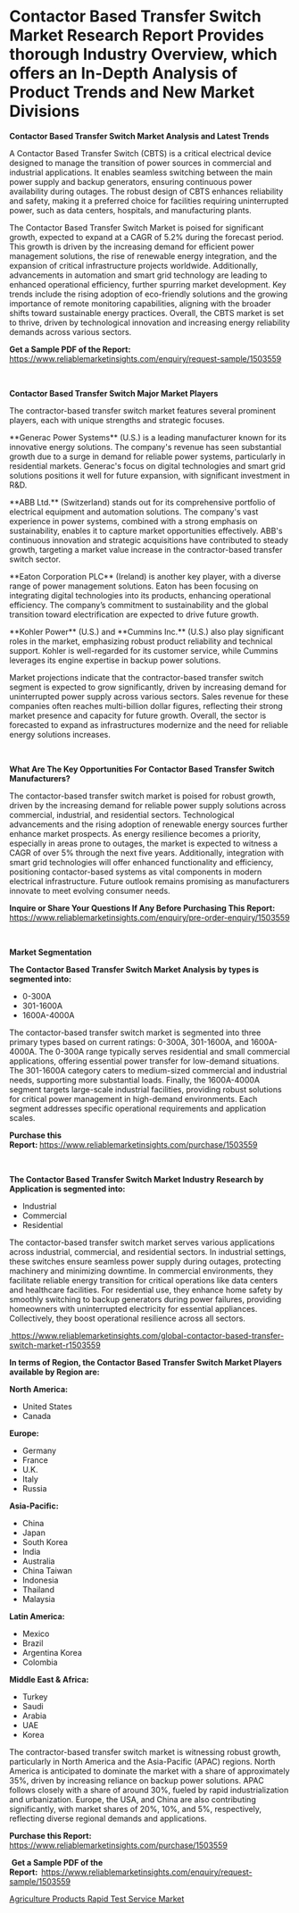 <p><h1>Contactor Based Transfer Switch Market Research Report Provides thorough Industry Overview, which offers an In-Depth Analysis of Product Trends and New Market Divisions</h1></p><p><strong>Contactor Based Transfer Switch Market Analysis and Latest Trends</strong></p>
<p><p>A Contactor Based Transfer Switch (CBTS) is a critical electrical device designed to manage the transition of power sources in commercial and industrial applications. It enables seamless switching between the main power supply and backup generators, ensuring continuous power availability during outages. The robust design of CBTS enhances reliability and safety, making it a preferred choice for facilities requiring uninterrupted power, such as data centers, hospitals, and manufacturing plants.</p><p>The Contactor Based Transfer Switch Market is poised for significant growth, expected to expand at a CAGR of 5.2% during the forecast period. This growth is driven by the increasing demand for efficient power management solutions, the rise of renewable energy integration, and the expansion of critical infrastructure projects worldwide. Additionally, advancements in automation and smart grid technology are leading to enhanced operational efficiency, further spurring market development. Key trends include the rising adoption of eco-friendly solutions and the growing importance of remote monitoring capabilities, aligning with the broader shifts toward sustainable energy practices. Overall, the CBTS market is set to thrive, driven by technological innovation and increasing energy reliability demands across various sectors.</p></p>
<p><strong>Get a Sample PDF of the Report:&nbsp;</strong> <a href="https://www.reliablemarketinsights.com/enquiry/request-sample/1503559?utm_campaign=3498&utm_medium=2&utm_source=Github&utm_content=ia&utm_term=23032025&utm_id=contactor-based-transfer-switch">https://www.reliablemarketinsights.com/enquiry/request-sample/1503559</a></p>
<p>&nbsp;</p>
<p><strong>Contactor Based Transfer Switch Major Market Players</strong></p>
<p><p>The contractor-based transfer switch market features several prominent players, each with unique strengths and strategic focuses. </p><p>**Generac Power Systems** (U.S.) is a leading manufacturer known for its innovative energy solutions. The company's revenue has seen substantial growth due to a surge in demand for reliable power systems, particularly in residential markets. Generac's focus on digital technologies and smart grid solutions positions it well for future expansion, with significant investment in R&D.</p><p>**ABB Ltd.** (Switzerland) stands out for its comprehensive portfolio of electrical equipment and automation solutions. The company's vast experience in power systems, combined with a strong emphasis on sustainability, enables it to capture market opportunities effectively. ABB's continuous innovation and strategic acquisitions have contributed to steady growth, targeting a market value increase in the contractor-based transfer switch sector.</p><p>**Eaton Corporation PLC** (Ireland) is another key player, with a diverse range of power management solutions. Eaton has been focusing on integrating digital technologies into its products, enhancing operational efficiency. The company’s commitment to sustainability and the global transition toward electrification are expected to drive future growth.</p><p>**Kohler Power** (U.S.) and **Cummins Inc.** (U.S.) also play significant roles in the market, emphasizing robust product reliability and technical support. Kohler is well-regarded for its customer service, while Cummins leverages its engine expertise in backup power solutions.</p><p>Market projections indicate that the contractor-based transfer switch segment is expected to grow significantly, driven by increasing demand for uninterrupted power supply across various sectors. Sales revenue for these companies often reaches multi-billion dollar figures, reflecting their strong market presence and capacity for future growth. Overall, the sector is forecasted to expand as infrastructures modernize and the need for reliable energy solutions increases.</p></p>
<p>&nbsp;</p>
<p><strong>What Are The Key Opportunities For Contactor Based Transfer Switch Manufacturers?</strong></p>
<p><p>The contactor-based transfer switch market is poised for robust growth, driven by the increasing demand for reliable power supply solutions across commercial, industrial, and residential sectors. Technological advancements and the rising adoption of renewable energy sources further enhance market prospects. As energy resilience becomes a priority, especially in areas prone to outages, the market is expected to witness a CAGR of over 5% through the next five years. Additionally, integration with smart grid technologies will offer enhanced functionality and efficiency, positioning contactor-based systems as vital components in modern electrical infrastructure. Future outlook remains promising as manufacturers innovate to meet evolving consumer needs.</p></p>
<p><strong>Inquire or Share Your Questions If Any Before Purchasing This Report:</strong> <a href="https://www.reliablemarketinsights.com/enquiry/pre-order-enquiry/1503559?utm_campaign=3498&utm_medium=2&utm_source=Github&utm_content=ia&utm_term=23032025&utm_id=contactor-based-transfer-switch">https://www.reliablemarketinsights.com/enquiry/pre-order-enquiry/1503559</a></p>
<p>&nbsp;</p>
<p><strong>Market Segmentation</strong></p>
<p><strong>The Contactor Based Transfer Switch Market Analysis by types is segmented into:</strong></p>
<p><ul><li>0-300A</li><li>301-1600A</li><li>1600A-4000A</li></ul></p>
<p><p>The contactor-based transfer switch market is segmented into three primary types based on current ratings: 0-300A, 301-1600A, and 1600A-4000A. The 0-300A range typically serves residential and small commercial applications, offering essential power transfer for low-demand situations. The 301-1600A category caters to medium-sized commercial and industrial needs, supporting more substantial loads. Finally, the 1600A-4000A segment targets large-scale industrial facilities, providing robust solutions for critical power management in high-demand environments. Each segment addresses specific operational requirements and application scales.</p></p>
<p><strong>Purchase this Report:&nbsp;</strong><a href="https://www.reliablemarketinsights.com/purchase/1503559?utm_campaign=3498&utm_medium=2&utm_source=Github&utm_content=ia&utm_term=23032025&utm_id=contactor-based-transfer-switch">https://www.reliablemarketinsights.com/purchase/1503559</a></p>
<p>&nbsp;</p>
<p><strong>The Contactor Based Transfer Switch Market Industry Research by Application is segmented into:</strong></p>
<p><ul><li>Industrial</li><li>Commercial</li><li>Residential</li></ul></p>
<p><p>The contactor-based transfer switch market serves various applications across industrial, commercial, and residential sectors. In industrial settings, these switches ensure seamless power supply during outages, protecting machinery and minimizing downtime. In commercial environments, they facilitate reliable energy transition for critical operations like data centers and healthcare facilities. For residential use, they enhance home safety by smoothly switching to backup generators during power failures, providing homeowners with uninterrupted electricity for essential appliances. Collectively, they boost operational resilience across all sectors.</p></p>
<p><a href="https://www.reliablemarketinsights.com/global-contactor-based-transfer-switch-market-r1503559?utm_campaign=3498&utm_medium=2&utm_source=Github&utm_content=ia&utm_term=23032025&utm_id=contactor-based-transfer-switch">&nbsp;https://www.reliablemarketinsights.com/global-contactor-based-transfer-switch-market-r1503559</a></p>
<p><strong>In terms of Region, the Contactor Based Transfer Switch Market Players available by Region are:</strong></p>
<p>
    <p> <strong> North America: </strong>
        <ul>
            <li>United States</li>
            <li>Canada</li>
        </ul>
        </p> 
    <p> <strong> Europe: </strong>
        <ul>
            <li>Germany</li>
            <li>France</li>
            <li>U.K.</li>
            <li>Italy</li>
            <li>Russia</li>
        </ul>
        </p> 
    <p> <strong> Asia-Pacific: </strong>
        <ul>
            <li>China</li>
            <li>Japan</li>
            <li>South Korea</li>
            <li>India</li>
            <li>Australia</li>
            <li>China Taiwan</li>
            <li>Indonesia</li>
            <li>Thailand</li>
            <li>Malaysia</li>
        </ul>
        </p> 
    <p> <strong> Latin America: </strong>
        <ul>
            <li>Mexico</li>
            <li>Brazil</li>
            <li>Argentina Korea</li>
            <li>Colombia</li>
        </ul>
        </p> 
    <p> <strong> Middle East & Africa: </strong>
        <ul>
            <li>Turkey</li>
            <li>Saudi</li>
            <li>Arabia</li>
            <li>UAE</li>
            <li>Korea</li>
        </ul>
    </p>
    </p>
<p><p>The contractor-based transfer switch market is witnessing robust growth, particularly in North America and the Asia-Pacific (APAC) regions. North America is anticipated to dominate the market with a share of approximately 35%, driven by increasing reliance on backup power solutions. APAC follows closely with a share of around 30%, fueled by rapid industrialization and urbanization. Europe, the USA, and China are also contributing significantly, with market shares of 20%, 10%, and 5%, respectively, reflecting diverse regional demands and applications.</p></p>
<p><strong>Purchase this Report: </strong><a href="https://www.reliablemarketinsights.com/purchase/1503559?utm_campaign=3498&utm_medium=2&utm_source=Github&utm_content=ia&utm_term=23032025&utm_id=contactor-based-transfer-switch">https://www.reliablemarketinsights.com/purchase/1503559</a></p>
<p>&nbsp;<strong>Get a Sample PDF of the Report:&nbsp;&nbsp;</strong><a href="https://www.reliablemarketinsights.com/enquiry/request-sample/1503559?utm_campaign=3498&utm_medium=2&utm_source=Github&utm_content=ia&utm_term=23032025&utm_id=contactor-based-transfer-switch">https://www.reliablemarketinsights.com/enquiry/request-sample/1503559</a></p>
<p><strong></strong></p>
<p><p><a href="https://github.com/anesimazikpd/Market-Research-Report-List-1/blob/main/agriculture-products-rapid-test-service-market.md?utm_campaign=3498&utm_medium=2&utm_source=Github&utm_content=ia&utm_term=23032025&utm_id=contactor-based-transfer-switch">Agriculture Products Rapid Test Service Market</a></p></p>